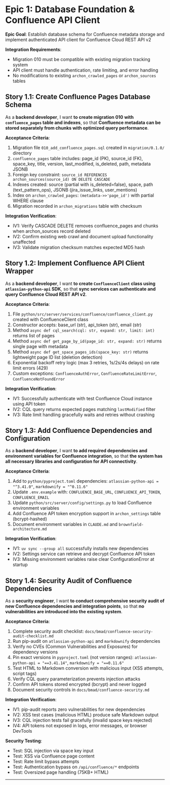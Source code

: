 # Epic 1: Database Foundation & Confluence API Client

**Epic Goal**: Establish database schema for Confluence metadata storage and implement authenticated API client for Confluence Cloud REST API v2

**Integration Requirements**:
- Migration 010 must be compatible with existing migration tracking system
- API client must handle authentication, rate limiting, and error handling
- No modifications to existing `archon_crawled_pages` or `archon_sources` tables

## Story 1.1: Create Confluence Pages Database Schema

As a **backend developer**,
I want **to create migration 010 with `confluence_pages` table and indexes**,
so that **Confluence metadata can be stored separately from chunks with optimized query performance**.

**Acceptance Criteria**:
1. Migration file `010_add_confluence_pages.sql` created in `migration/0.1.0/` directory
2. `confluence_pages` table includes: page_id (PK), source_id (FK), space_key, title, version, last_modified, is_deleted, path, metadata JSONB
3. Foreign key constraint: `source_id REFERENCES archon_sources(source_id) ON DELETE CASCADE`
4. Indexes created: source (partial with is_deleted=false), space, path (text_pattern_ops), JSONB (jira_issue_links, user_mentions)
5. Index on `archon_crawled_pages`: `(metadata->>'page_id')` with partial WHERE clause
6. Migration recorded in `archon_migrations` table with checksum

**Integration Verification**:
- IV1: Verify CASCADE DELETE removes confluence_pages and chunks when archon_sources record deleted
- IV2: Confirm existing web crawl and document upload functionality unaffected
- IV3: Validate migration checksum matches expected MD5 hash

## Story 1.2: Implement Confluence API Client Wrapper

As a **backend developer**,
I want **to create `ConfluenceClient` class using `atlassian-python-api` SDK**,
so that **sync services can authenticate and query Confluence Cloud REST API v2**.

**Acceptance Criteria**:
1. File `python/src/server/services/confluence/confluence_client.py` created with ConfluenceClient class
2. Constructor accepts: base_url (str), api_token (str), email (str)
3. Method `async def cql_search(cql: str, expand: str, limit: int)` returns list of pages
4. Method `async def get_page_by_id(page_id: str, expand: str)` returns single page with metadata
5. Method `async def get_space_pages_ids(space_key: str)` returns lightweight page ID list (deletion detection)
6. Exponential backoff retry logic (max 3 retries, 1s/2s/4s delays) on rate limit errors (429)
7. Custom exceptions: `ConfluenceAuthError`, `ConfluenceRateLimitError`, `ConfluenceNotFoundError`

**Integration Verification**:
- IV1: Successfully authenticate with test Confluence Cloud instance using API token
- IV2: CQL query returns expected pages matching `lastModified` filter
- IV3: Rate limit handling gracefully waits and retries without crashing

## Story 1.3: Add Confluence Dependencies and Configuration

As a **backend developer**,
I want **to add required dependencies and environment variables for Confluence integration**,
so that **the system has all necessary libraries and configuration for API connectivity**.

**Acceptance Criteria**:
1. Add to `python/pyproject.toml` dependencies: `atlassian-python-api = "^3.41.0"`, `markdownify = "^0.11.6"`
2. Update `.env.example` with: `CONFLUENCE_BASE_URL`, `CONFLUENCE_API_TOKEN`, `CONFLUENCE_EMAIL`
3. Update `python/src/server/config/settings.py` to load Confluence environment variables
4. Add Confluence API token encryption support in `archon_settings` table (bcrypt-hashed)
5. Document environment variables in `CLAUDE.md` and `brownfield-architecture.md`

**Integration Verification**:
- IV1: `uv sync --group all` successfully installs new dependencies
- IV2: Settings service can retrieve and decrypt Confluence API token
- IV3: Missing environment variables raise clear ConfigurationError at startup

## Story 1.4: Security Audit of Confluence Dependencies

As a **security engineer**,
I want **to conduct comprehensive security audit of new Confluence dependencies and integration points**,
so that **no vulnerabilities are introduced into the existing system**.

**Acceptance Criteria**:
1. Complete security audit checklist: `docs/bmad/confluence-security-audit-checklist.md`
2. Run pip-audit on `atlassian-python-api` and `markdownify` dependencies
3. Verify no CVEs (Common Vulnerabilities and Exposures) for dependency versions
4. Pin exact versions in `pyproject.toml` (not version ranges): `atlassian-python-api = "==3.41.14"`, `markdownify = "==0.11.6"`
5. Test HTML to Markdown conversion with malicious input (XSS attempts, script tags)
6. Verify CQL query parameterization prevents injection attacks
7. Confirm API tokens stored encrypted (bcrypt) and never logged
8. Document security controls in `docs/bmad/confluence-security.md`

**Integration Verification**:
- IV1: pip-audit reports zero vulnerabilities for new dependencies
- IV2: XSS test cases (malicious HTML) produce safe Markdown output
- IV3: CQL injection tests fail gracefully (invalid space keys rejected)
- IV4: API tokens not exposed in logs, error messages, or browser DevTools

**Security Testing**:
- Test: SQL injection via space key input
- Test: XSS via Confluence page content
- Test: Rate limit bypass attempts
- Test: Authentication bypass on `/api/confluence/*` endpoints
- Test: Oversized page handling (75KB+ HTML)

---
